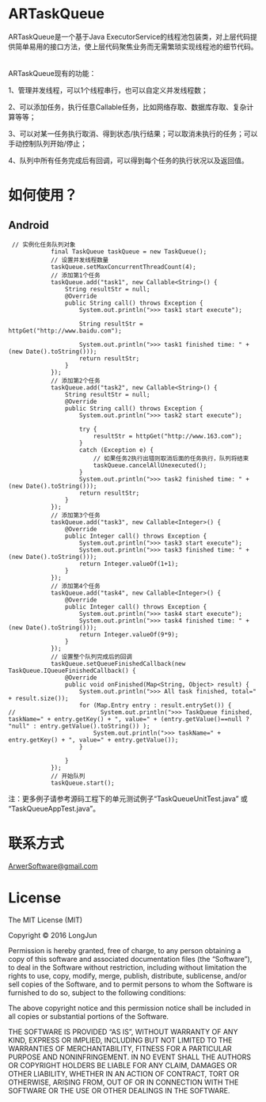 ARTaskQueue
===========

ARTaskQueue是一个基于Java ExecutorService的线程池包装类，对上层代码提供简单易用的接口方法，使上层代码聚焦业务而无需繁琐实现线程池的细节代码。  
<br/><br/>
ARTaskQueue现有的功能：

1、管理并发线程，可以1个线程串行，也可以自定义并发线程数；

2、可以添加任务，执行任意Callable任务，比如网络存取、数据库存取、复杂计算等等；

3、可以对某一任务执行取消、得到状态/执行结果；可以取消未执行的任务；可以手动控制队列开始/停止；

4、队列中所有任务完成后有回调，可以得到每个任务的执行状况以及返回值。


如何使用？
========
Android
-------
```
 // 实例化任务队列对象
            final TaskQueue taskQueue = new TaskQueue();
            // 设置并发线程数量
            taskQueue.setMaxConcurrentThreadCount(4);
            // 添加第1个任务
            taskQueue.add("task1", new Callable<String>() {
                String resultStr = null;
                @Override
                public String call() throws Exception {
                    System.out.println(">>> task1 start execute");

                    String resultStr = httpGet("http://www.baidu.com");

                    System.out.println(">>> task1 finished time: " + (new Date().toString()));
                    return resultStr;
                }
            });
            // 添加第2个任务
            taskQueue.add("task2", new Callable<String>() {
                String resultStr = null;
                @Override
                public String call() throws Exception {
                    System.out.println(">>> task2 start execute");

                    try {
                        resultStr = httpGet("http://www.163.com");
                    }
                    catch (Exception e) {
                        // 如果任务2执行出错则取消后面的任务执行，队列将结束
                        taskQueue.cancelAllUnexecuted();
                    }
                    System.out.println(">>> task2 finished time: " + (new Date().toString()));
                    return resultStr;
                }
            });
            // 添加第3个任务
            taskQueue.add("task3", new Callable<Integer>() {
                @Override
                public Integer call() throws Exception {
                    System.out.println(">>> task3 start execute");
                    System.out.println(">>> task3 finished time: " + (new Date().toString()));
                    return Integer.valueOf(1+1);
                }
            });
            // 添加第4个任务
            taskQueue.add("task4", new Callable<Integer>() {
                @Override
                public Integer call() throws Exception {
                    System.out.println(">>> task4 start execute");
                    System.out.println(">>> task4 finished time: " + (new Date().toString()));
                    return Integer.valueOf(9*9);
                }
            });
            // 设置整个队列完成后的回调
            taskQueue.setQueueFinishedCallback(new TaskQueue.IQueueFinishedCallback() {
                @Override
                public void onFinished(Map<String, Object> result) {
                    System.out.println(">>> All task finished, total=" + result.size());
                    for (Map.Entry entry : result.entrySet()) {
//                        System.out.println(">>> TaskQueue finished, taskName=" + entry.getKey() + ", value=" + (entry.getValue()==null ? "null" : entry.getValue().toString()) );
                        System.out.println(">>> taskName=" + entry.getKey() + ", value=" + entry.getValue());
                    }

                }
            });
            // 开始队列
            taskQueue.start();
```



注：更多例子请参考源码工程下的单元测试例子“TaskQueueUnitTest.java” 或 “TaskQueueAppTest.java”。



联系方式
=======
ArwerSoftware@gmail.com




License
=======
The MIT License (MIT)

Copyright © 2016 LongJun

Permission is hereby granted, free of charge, to any person obtaining a copy of this software and associated documentation files (the “Software”), to deal in the Software without restriction, including without limitation the rights to use, copy, modify, merge, publish, distribute, sublicense, and/or sell copies of the Software, and to permit persons to whom the Software is furnished to do so, subject to the following conditions:

The above copyright notice and this permission notice shall be included in all copies or substantial portions of the Software.

THE SOFTWARE IS PROVIDED “AS IS”, WITHOUT WARRANTY OF ANY KIND, EXPRESS OR IMPLIED, INCLUDING BUT NOT LIMITED TO THE WARRANTIES OF MERCHANTABILITY, FITNESS FOR A PARTICULAR PURPOSE AND NONINFRINGEMENT. IN NO EVENT SHALL THE AUTHORS OR COPYRIGHT HOLDERS BE LIABLE FOR ANY CLAIM, DAMAGES OR OTHER LIABILITY, WHETHER IN AN ACTION OF CONTRACT, TORT OR OTHERWISE, ARISING FROM, OUT OF OR IN CONNECTION WITH THE SOFTWARE OR THE USE OR OTHER DEALINGS IN THE SOFTWARE.
